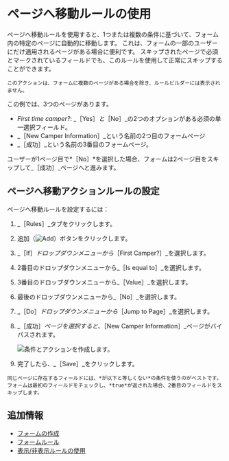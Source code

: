 # ページへ移動ルールの使用

ページへ移動ルールを使用すると、1つまたは複数の条件に基づいて、フォーム内の特定のページに自動的に移動します。 これは、フォームの一部のユーザーにだけ適用されるページがある場合に便利です。 スキップされたページで必須とマークされているフィールドでも、このルールを使用して正常にスキップすることができます。

```{important}
このアクションは、フォームに複数のページがある場合を除き、ルールビルダーには表示されません。
```

この例では、3つのページがあります。

* _First time camper?_: _［Yes］_と_［No］_の2つのオプションがある必須の単一選択フィールド。
* _［New Camper Information］_という名前の2つ目のフォームページ
* _［成功］_という名前の3番目のフォームページ。

ユーザーが1ページ目で*［No］*を選択した場合、フォームは2ページ目をスキップして_［成功］_ページへと進みます。

## ページへ移動アクションルールの設定

ページへ移動ルールを設定するには：

1. _［Rules］_タブをクリックします。
1. 追加（![Add](../../../images/icon-add.png)）ボタンをクリックします。
1. _［If］_ドロップダウンメニューから_［First Camper?］_を選択します。
1. 2番目のドロップダウンメニューから_［Is equal to］_を選択します。
1. 3番目のドロップダウンメニューから_［Value］_を選択します。
1. 最後のドロップダウンメニューから_［No］_を選択します。
1. _［Do］_ドロップダウンメニューから_［Jump to Page］_を選択します。
1. _［成功］_ページを選択すると、_［New Camper Information］_ページがバイパスされます。

     ![条件とアクションを作成します。 ](./using-the-jump-to-page-rule/images/01.png)

1. 完了したら、_［Save］_をクリックします。

```{note}
同じページに存在するフィールドには、*が以下と等しくない*の条件を使うのがベストです。 フォームは最初のフィールドをチェックし、*true*が返された場合、2番目のフィールドをスキップします。
```

## 追加情報

* [フォームの作成](../creating-and-managing-forms/creating-forms.md)
* [フォームルール](./form-rules-overview.md)
* [表示/非表示ルールの使用](./using-the-show-hide-rule.md)
